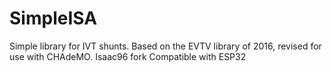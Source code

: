 # SimpleISA
Simple library for IVT shunts. 
Based on the EVTV library of 2016, revised for use with CHAdeMO. Isaac96 fork
Compatible with ESP32
